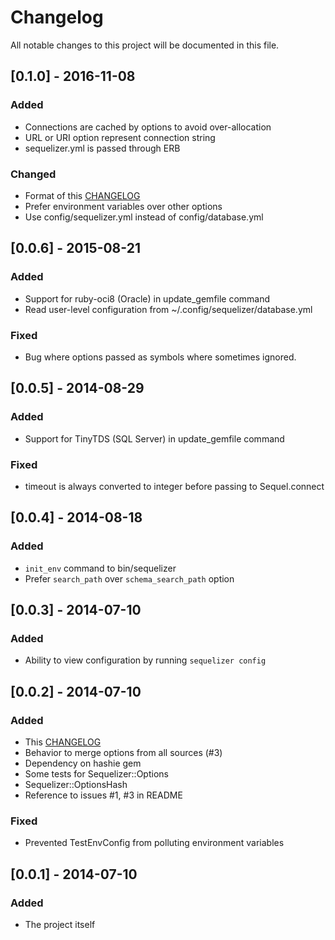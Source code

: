 # Changelog
All notable changes to this project will be documented in this file.

## [0.1.0] - 2016-11-08

### Added
- Connections are cached by options to avoid over-allocation
- URL or URI option represent connection string
- sequelizer.yml is passed through ERB

### Changed
- Format of this [CHANGELOG](http://keepachangelog.com/en/0.3.0/)
- Prefer environment variables over other options
- Use config/sequelizer.yml instead of config/database.yml

## [0.0.6] - 2015-08-21

### Added
- Support for ruby-oci8 (Oracle) in update_gemfile command
- Read user-level configuration from ~/.config/sequelizer/database.yml

### Fixed
- Bug where options passed as symbols where sometimes ignored.

## [0.0.5] - 2014-08-29

### Added
- Support for TinyTDS (SQL Server) in update_gemfile command

### Fixed
- timeout is always converted to integer before passing to Sequel.connect

## [0.0.4] - 2014-08-18

### Added
- `init_env` command to bin/sequelizer
- Prefer `search_path` over `schema_search_path` option

## [0.0.3] - 2014-07-10

### Added
- Ability to view configuration by running `sequelizer config`

## [0.0.2] - 2014-07-10

### Added
- This [CHANGELOG](http://keepachangelog.com/)
- Behavior to merge options from all sources (#3)
- Dependency on hashie gem
- Some tests for Sequelizer::Options
- Sequelizer::OptionsHash
- Reference to issues #1, #3 in README

### Fixed
- Prevented TestEnvConfig from polluting environment variables

## [0.0.1] - 2014-07-10

### Added
- The project itself
